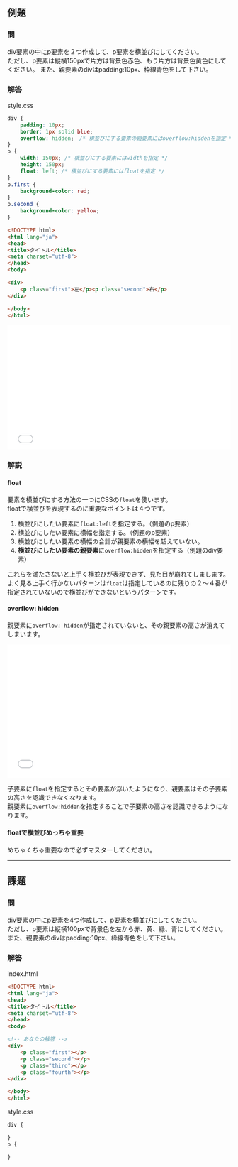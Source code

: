 ## 例題

### 問
div要素の中にp要素を２つ作成して、p要素を横並びにしてください。  
ただし、p要素は縦横150pxで片方は背景色赤色、もう片方は背景色黄色にしてください。
また、親要素のdivはpadding:10px、枠線青色をして下さい。

### 解答
style.css
```css
div {
	padding: 10px;
	border: 1px solid blue;
	overflow: hidden;　/* 横並びにする要素の親要素にはoverflow:hiddenを指定 */
}
p {
	width: 150px; /* 横並びにする要素にはwidthを指定 */
	height: 150px;
	float: left; /* 横並びにする要素にはfloatを指定 */
}
p.first {
	background-color: red;
}
p.second {
	background-color: yellow;
}

```

```html
<!DOCTYPE html>
<html lang="ja">
<head>
<title>タイトル</title>
<meta charset="utf-8">
</head>
<body>

<div>
	<p class="first">左</p><p class="second">右</p>
</div>

</body>
</html>
```

<iframe width="100%" height="280" src="//jsfiddle.net/nL8rp5jv/2/embedded/result,html,css/" allowfullscreen="allowfullscreen" frameborder="0"></iframe>

### 解説

#### float
要素を横並びにする方法の一つにCSSの`float`を使います。  
floatで横並びを表現するのに重要なポイントは４つです。
1. 横並びにしたい要素に`float:left`を指定する。（例題のp要素）
1. 横並びにしたい要素に横幅を指定する。（例題のp要素）
1. 横並びにしたい要素の横幅の合計が親要素の横幅を超えていない。
1. **横並びにしたい要素の親要素**に`overflow:hidden`を指定する（例題のdiv要素）

これらを満たさないと上手く横並びが表現できず、見た目が崩れてしまします。  
よく見る上手く行かないパターンは`float`は指定しているのに残りの２〜４番が指定されていないので横並びができないというパターンです。

#### overflow: hidden
親要素に`overflow: hidden`が指定されていないと、その親要素の高さが消えてしまいます。
<iframe width="100%" height="300" src="//jsfiddle.net/nL8rp5jv/5/embedded/result,html,css/" allowfullscreen="allowfullscreen" frameborder="0"></iframe>

子要素に`float`を指定するとその要素が浮いたようになり、親要素はその子要素の高さを認識できなくなります。  
親要素に`overflow:hidden`を指定することで子要素の高さを認識できるようになります。

#### floatで横並びめっちゃ重要
めちゃくちゃ重要なので必ずマスターしてください。

---

## 課題

### 問
div要素の中にp要素を4つ作成して、p要素を横並びにしてください。  
ただし、p要素は縦横100pxで背景色を左から赤、黄、緑、青にしてください。  
また、親要素のdivはpadding:10px、枠線青色をして下さい。

### 解答

index.html
```html
<!DOCTYPE html>
<html lang="ja">
<head>
<title>タイトル</title>
<meta charset="utf-8">
</head>
<body>

<!-- あなたの解答 -->
<div>
	<p class="first"></p>
	<p class="second"></p>
	<p class="third"></p>
	<p class="fourth"></p>
</div>

</body>
</html>
```

style.css

```css
div {

}
p {

}

```

<script language="heredocument" id="default_html"><!-- あなたの解答 -->
<div>
<p class="first"></p>
<p class="second"></p>
<p class="third"></p>
<p class="fourth"></p>
</div>
</script>
<script>
var default_html = document.getElementById("default_html").text;
</script>

<script language="heredocument" id="default_css">/\* あなたの解答 \*/
</script>
<script>
var default_css = document.getElementById("default_css").text;
</script>